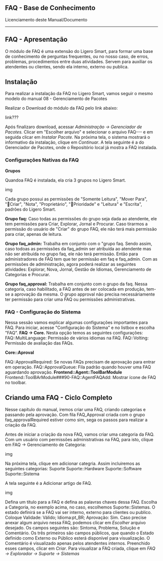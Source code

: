 ## FAQ - Base de Conhecimento

Licenciamento deste Manual/Documento

---------

## FAQ - Apresentação

O módulo de FAQ é uma extensão do Ligero Smart, para formar uma base de conhecimento de perguntas frequentes, ou no nosso caso, de erros, problemas, procedimentos entre duas atividades. Servem para auxiliar os atendentes ou clientes, sendo ela interno, externo ou publica.

## Instalação

Para realizar a instalação da FAQ no Ligero Smart, vamos seguir o mesmo modelo do manual 08 - Gerenciamento de Pacotes 

Realizar o Download do módulo da FAQ pelo link abaixo: 

link???

Após finalizaro download, acessar *Administração -> Gerenciador de Pacotes.*
Clicar em "Escolher arquivo" e selecionar o arquivo FAQ--- e em seguida clicar em *Instalar Pacote*.
Na próxima tela, o sistema mostrará o informativo da instalação, clique em *Continuar*.
A tela seguinte é a do Gerenciador de Pacotes, onde o Repositório local já mostra a FAQ instalada.

### Configurações Nativas da FAQ

__Grupos__

Quandoa FAQ é instalada, ela cria 3 grupos no Ligero Smart.

img

Cada grupo possui as permissões de "Somente Leitura", "Mover Para", "Criar", "Nota", "Proprietário", "Prioridade" e "Leitura" e "Escrita", padrões do Ligero Smart.

__Grupo faq:__ Caso todas as permissões do grupo seja dada ao atendente, ele tem permissões para Criar, Explorar, Jornal e Procurar. Caso tirarmos a permissão do usuário de "Criar" do grupo FAQ, ele não terá mais permissão para criar, apenas de leitura.

__Grupo faq_admin:__ Trabalha em conjunto com o "grupo faq. Sendo assim, caso todoas as permissões da faq_admin ser atribuída ao atendente mas não ser atribuída no grupo faq, ele não terá permissão. Então para administradores de FAQ tem que ter permissão em faq e faq_admin.
Com as permissões de administração, agora poderá realizar as seguintes atividades:
Explorar, Nova, Jornal, Gestão de Idiomas, Gerenciamento de Categorias e Procurar.

__Grupo faq_approval:__ Trabalha em conjunto com o grupo da faq. Nessa categoria, caso habilitado, a FAQ antes de ser colocada em produção, tem-se a aprovação da mesma. O grupo approval não precisa necessáriamente ter permissão para criar uma FAQ ou permissões administrativas.

### FAQ - Configuração do Sistema 

Nessa sessão vamos explicar algumas configurações importantes para FAQ.
Para iniciar, acesse "Configuração do Sistema" e no listbox e escolha "FAQ".
__FAQ -> Core.__ Nesta opção temos as seguintes configurações:
FAQ::MultiLanguage: Permissão de vários idiomas na FAQ.
FAQ::Volting: Permissão de avaliação das FAQs.

__Core::Aproval__

FAQ::ApprovalRequired: Se novas FAQs precisam de aprovação para entrar em operação.
FAQ::ApprovalQueue: Fila padrão quando houver uma FAQ aguardando aprovação. 
__Frontend::Agent::ToolBarModule__
Frontend::ToolBArModule###90-FAQ::AgentFAQAdd: Mostrar ícone de FAQ no toolbar.

## Criando uma FAQ - Ciclo Completo

Nesse capítulo do manual, iremos criar uma FAQ, criando categorias e passando pela aprovação.
Com fila FAQ_Approval criada com o grupo faq_approvalRequired estiver como sim, sega os passos para realizar a criação da FAQ.

Antes de iniciar a criação da nova FAQ, vamos criar uma categoria da FAQ.
Com um usuário com permissões administrativas na FAQ, para isto, clique em FAQ -> Gerenciamento de Categoria:

img

Na próxima tela, clique em adicionar categria. Assim incluiremos as seguintes categorias:
Suporte
Suporte::Hardware
Suporte::Software
Suporte::Sistema

A tela seguinte é a Adicionar artigo de FAQ.

img

Defina um título para a FAQ e defina as palavras chaves dessa FAQ. Escolha a Categoria, no exemplo acima, no caso, escolhemos Suporte::Sistemas.
O estado definirá se a FAQ vai ser interno, externo para clientes ou publico.
Coloque Validade: Válido; Idioma:pt_BR; Aprovação: Sim.
Caso precise anexar algum arquivo nessa FAQ, podemos clicar em *Escolher* arquivo desejado.
Os campos seguintes são:
Sintoma, Problema, Solução e Comentário. Os três primeiros são campos públicos, que quando o Estado definido como Externo ou Público esterá disponível para visualização. O Comentário é visualizado apenas pelos atendentes internos.
Preenchido esses campos, clicar em *Criar*. Para visualizar a FAQ criada, clique em *FAQ -> Explorador -> Suporte -> Sistemas*